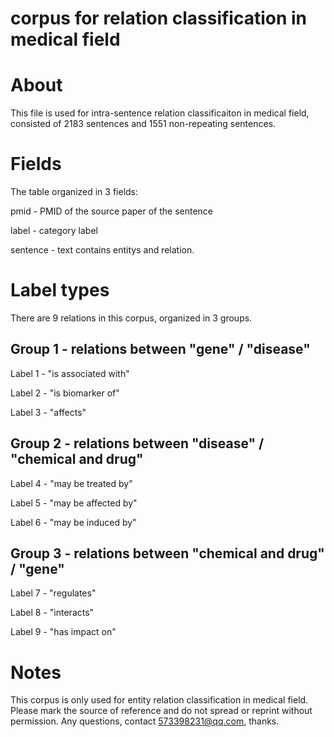 # corpus for relation classification in medical field

# About
This file is used for intra-sentence relation classificaiton in medical field, consisted of 2183 sentences and 1551 non-repeating sentences. 

# Fields
The table organized in 3 fields:

pmid - PMID of the source paper of the sentence

label - category label

sentence - text contains entitys and relation.

# Label types
There are 9 relations in this corpus, organized in 3 groups.

## Group 1 - relations between "gene" / "disease"

Label 1 - "is associated with"

Label 2 - "is biomarker of" 

Label 3 - "affects"

## Group 2 - relations between "disease" / "chemical and drug"

Label 4 - "may be treated by"

Label 5 - "may be affected by"

Label 6 - "may be induced by"

## Group 3 - relations between "chemical and drug" / "gene"

Label 7 - "regulates"

Label 8 - "interacts"

Label 9 - "has impact on"

# Notes
This corpus is only used for entity relation classification in medical field. Please mark the source of reference and do not spread or reprint without permission.
Any questions, contact 573398231@qq.com, thanks.
